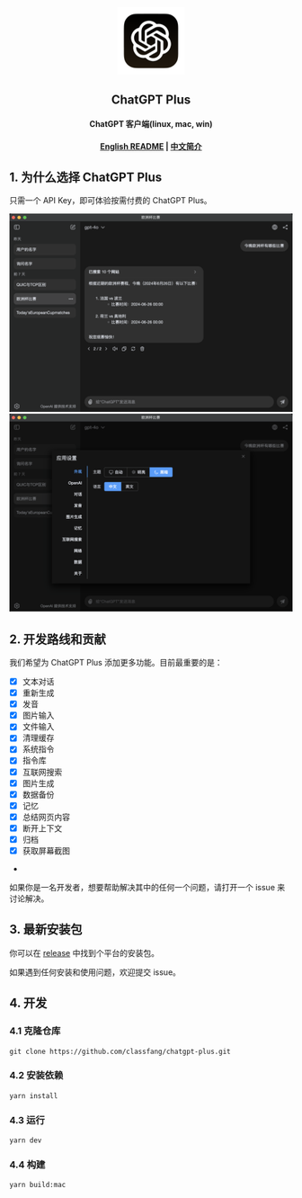 <p align="center">
  <img src="/resources/icon.png" alt="logo" width="120">
</p>
<h2 align="center">ChatGPT Plus</h2>
<h4 align="center">ChatGPT 客户端(linux, mac, win)</h4>

<h4 align="center">
  <a href="/README.md">English README</a> | <a href="/README_zhCN.md">中文简介</a>
</h4>

## 1. 为什么选择 ChatGPT Plus

只需一个 API Key，即可体验按需付费的 ChatGPT Plus。

<img src="/demo/zhCN/1.png" alt="demo">

<img src="/demo/zhCN/2.png" alt="demo">

## 2. 开发路线和贡献

我们希望为 ChatGPT Plus 添加更多功能。目前最重要的是：

- [x] 文本对话
- [x] 重新生成
- [x] 发音
- [x] 图片输入
- [x] 文件输入
- [x] 清理缓存
- [x] 系统指令
- [x] 指令库
- [x] 互联网搜索
- [x] 图片生成
- [x] 数据备份
- [x] 记忆
- [x] 总结网页内容
- [x] 断开上下文
- [x] 归档
- [x] 获取屏幕截图
-
如果你是一名开发者，想要帮助解决其中的任何一个问题，请打开一个 issue 来讨论解决。

## 3. 最新安装包

你可以在 [release](https://github.com/classfang/chatgpt-plus/releases) 中找到个平台的安装包。

如果遇到任何安装和使用问题，欢迎提交 issue。

## 4. 开发

### 4.1 克隆仓库

```shell
git clone https://github.com/classfang/chatgpt-plus.git
```

### 4.2 安装依赖

```shell
yarn install
```

### 4.3 运行

```shell
yarn dev
```

### 4.4 构建

```shell
yarn build:mac
```


